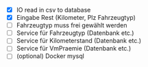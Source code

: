 - [x] IO read in csv to database
- [x] Eingabe Rest (Kilometer, Plz Fahrzeugtyp)
- [ ] Fahrzeugtyp muss frei gewählt werden
- [ ] Service für Fahrzeugtyp (Datenbank etc.) 
- [ ] Service für Kilometerstand (Datenbank etc.) 
- [ ] Service für VmPraemie (Datenbank etc.) 
- [ ] (optional) Docker mysql 
